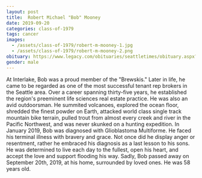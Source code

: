 ```yaml
---
layout: post
title:  Robert Michael "Bob" Mooney
date: 2019-09-20
categories: class-of-1979
tags: cancer
images:
  - /assets/class-of-1979/robert-m-mooney-1.jpg
  - /assets/class-of-1979/robert-m-mooney-2.png
obituary: https://www.legacy.com/obituaries/seattletimes/obituary.aspx?n=robert-michael-mooney&pid=194028234
gender: male
---
```

At Interlake, Bob was a proud member of the "Brewskis." Later in life, he came to be regarded as one of the most successful tenant rep brokers in the Seattle area. Over a career spanning thirty-five years, he established the region's preeminent life sciences real estate practice. He was also an avid outdoorsman. He summited volcanoes, explored the ocean floor, shredded the finest powder on Earth, attacked world class single track mountain bike terrain, pulled trout from almost every creek and river in the Pacific Northwest, and was never skunked on a hunting expedition. In January 2019, Bob was diagnosed with Glioblastoma Multiforme. He faced his terminal illness with bravery and grace. Not once did he display anger or resentment, rather he embraced his diagnosis as a last lesson to his sons. He was determined to live each day to the fullest, open his heart, and accept the love and support flooding his way. Sadly, Bob passed away on September 20th, 2019, at his home, surrounded by loved ones. He was 58 years old.
